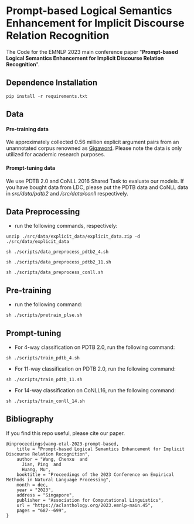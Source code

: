 # Prompt-based Logical Semantics Enhancement for Implicit Discourse Relation Recognition

The Code for the EMNLP 2023 main conference paper "**Prompt-based Logical Semantics Enhancement for Implicit Discourse Relation Recognition**".

## **Dependence Installation**

```
pip install -r requirements.txt
```

## Data

#### Pre-training data

We approximately collected 0.56 million explicit argument pairs from an unannotated corpus renowned as [Gigaword]( https://aclanthology.org/W12-3018/). Please note the data is only utilized for academic research purposes.

#### Prompt-tuning data

We use PDTB 2.0 and CoNLL 2016 Shared Task to evaluate our models. If you have bought data from LDC, please put the PDTB data and CoNLL data in *src/data/pdtb2* and */src/data/conll* respectively.

## Data Preprocessing

- run the following commands, respectively:

```
unzip ./src/data/explicit_data/explicit_data.zip -d ./src/data/explicit_data
```

```
sh ./scripts/data_preprocess_pdtb2_4.sh
```

```
sh ./scripts/data_preprocess_pdtb2_11.sh
```

```
sh ./scripts/data_preprocess_conll.sh
```

## Pre-training

-  run the following command:


```
sh ./scripts/pretrain_plse.sh
```

## Prompt-tuning

- For 4-way classification on PDTB 2.0, run the following command:

```
sh ./scripts/train_pdtb_4.sh
```

- For 11-way classification on PDTB 2.0, run the following command:

```
sh ./scripts/train_pdtb_11.sh
```

- For 14-way classification on CoNLL16, run the following command:

```
sh ./scripts/train_conll_14.sh
```

## Bibliography

If you find this repo useful, please cite our paper.

```
@inproceedings{wang-etal-2023-prompt-based,
    title = "Prompt-based Logical Semantics Enhancement for Implicit Discourse Relation Recognition",
    author = "Wang, Chenxu  and
      Jian, Ping  and
      Huang, Mu",
    booktitle = "Proceedings of the 2023 Conference on Empirical Methods in Natural Language Processing",
    month = dec,
    year = "2023",
    address = "Singapore",
    publisher = "Association for Computational Linguistics",
    url = "https://aclanthology.org/2023.emnlp-main.45",
    pages = "687--699",
}
```
